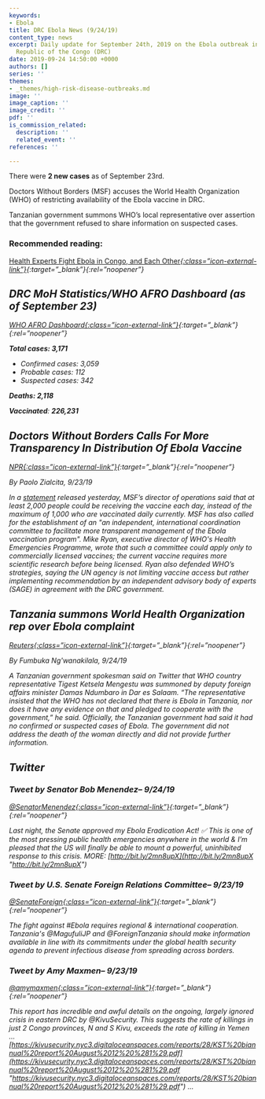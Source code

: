```yaml
---
keywords:
- Ebola
title: DRC Ebola News (9/24/19)
content_type: news
excerpt: Daily update for September 24th, 2019 on the Ebola outbreak in eastern Democratic
  Republic of the Congo (DRC)
date: 2019-09-24 14:50:00 +0000
authors: []
series: ''
themes:
- _themes/high-risk-disease-outbreaks.md
image: ''
image_caption: ''
image_credit: ''
pdf: ''
is_commission_related:
  description: ''
  related_event: ''
references: ''

---
```

There were **2 new cases** as of September 23rd.

Doctors Without Borders (MSF) accuses the World Health Organization (WHO) of restricting availability of the Ebola vaccine in DRC.

Tanzanian government summons WHO’s local representative over assertion that the government refused to share information on suspected cases.

### Recommended reading: 

[Health Experts Fight Ebola in Congo, and Each Other<i/>{:class=”icon-external-link”}](https://www.nytimes.com/2019/09/23/health/ebola-outbreak-congo.html){:target=”_blank”}{:rel=”noopener”}

## DRC MoH Statistics/WHO AFRO Dashboard (as of September 23)

[WHO AFRO Dashboard<i/>{:class=”icon-external-link”}](https://who.maps.arcgis.com/apps/opsdashboard/index.html#/e70c3804f6044652bc37cce7d8fcef6c){:target=”_blank”}{:rel=”noopener”}

**Total cases: 3,171**

* Confirmed cases: 3,059
* Probable cases: 112
* Suspected cases: 342

**Deaths: 2,118**

**Vaccinated**: **226,231**

## Doctors Without Borders Calls For More Transparency In Distribution Of Ebola Vaccine

[_NPR_<i/>{:class=”icon-external-link”}](https://www.npr.org/2019/09/23/763410795/doctors-without-borders-calls-for-more-transparency-in-distribution-of-ebola-vac){:target=”_blank”}{:rel=”noopener”}

_By Paolo Zialcita, 9/23/19_

In a [statement](https://www.doctorswithoutborders.org/what-we-do/news-stories/news/who-rationing-ebola-vaccines-outbreak-still-not-under-control) released yesterday, MSF’s director of operations said that at least 2,000 people could be receiving the vaccine each day, instead of the maximum of 1,000 who are vaccinated daily currently. MSF has also called for the establishment of an "an independent, international coordination committee to facilitate more transparent management of the Ebola vaccination program". Mike Ryan, executive director of WHO's Health Emergencies Programme, wrote that such a committee could apply only to commercially licensed vaccines; the current vaccine requires more scientific research before being licensed. Ryan also defended WHO’s strategies, saying the UN agency is not limiting vaccine access but rather implementing recommendation by an independent advisory body of experts (SAGE) in agreement with the DRC government.

## Tanzania summons World Health Organization rep over Ebola complaint

[_Reuters_<i/>{:class=”icon-external-link”}](https://www.reuters.com/article/us-health-ebola-tanzania/tanzania-summons-world-health-organization-rep-over-ebola-complaint-idUSKBN1W9165){:target=”_blank”}{:rel=”noopener”}

_By Fumbuka Ng'wanakilala, 9/24/19_

A Tanzanian government spokesman said on Twitter that WHO country representative Tigest Ketsela Mengestu was summoned by deputy foreign affairs minister Damas Ndumbaro in Dar es Salaam. “The representative insisted that the WHO has not declared that there is Ebola in Tanzania, nor does it have any evidence on that and pledged to cooperate with the government,” he said. Officially, the Tanzanian government had said it had no confirmed or suspected cases of Ebola. The government did not address the death of the woman directly and did not provide further information.

## Twitter

### Tweet by Senator Bob Menendez– 9/24/19

[@SenatorMenendez<i/>{:class=”icon-external-link”}](https://twitter.com/SenatorMenendez/status/1176492780853637120){:target=”_blank”}{:rel=”noopener”}

Last night, the Senate approved my Ebola Eradication Act! ✅ This is one of the most pressing public health emergencies anywhere in the world & I’m pleased that the US will finally be able to mount a powerful, uninhibited response to this crisis. MORE: [http://bit.ly/2mn8upX](http://bit.ly/2mn8upX "http://bit.ly/2mn8upX")

### Tweet by U.S. Senate Foreign Relations Committee– 9/23/19

[@SenateForeign<i/>{:class=”icon-external-link”}](https://twitter.com/SenateForeign/status/1176218949270286337){:target=”_blank”}{:rel=”noopener”}

The fight against #Ebola requires regional & international cooperation. Tanzania's @MagufuliJP and @ForeignTanzania should make information available in line with its commitments under the global health security agenda to prevent infectious disease from spreading across borders.

### Tweet by Amy Maxmen– 9/23/19

[@amymaxmen<i/>{:class=”icon-external-link”}](https://twitter.com/amymaxmen/status/1176253595622281216){:target=”_blank”}{:rel=”noopener”}

This report has incredible and awful details on the ongoing, largely ignored crisis in eastern DRC by @KivuSecurity. This suggests the rate of killings in just 2 Congo provinces, N and S Kivu, exceeds the rate of killing in Yemen …[https://kivusecurity.nyc3.digitaloceanspaces.com/reports/28/KST%20biannual%20report%20August%2012%20%281%29.pdf](https://kivusecurity.nyc3.digitaloceanspaces.com/reports/28/KST%20biannual%20report%20August%2012%20%281%29.pdf "https://kivusecurity.nyc3.digitaloceanspaces.com/reports/28/KST%20biannual%20report%20August%2012%20%281%29.pdf") …